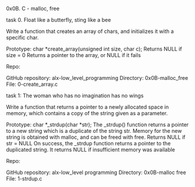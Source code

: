 0x0B. C - malloc, free


task 0. Float like a butterfly, sting like a bee

Write a function that creates an array of chars, and initializes it with a specific char.

Prototype: char *create_array(unsigned int size, char c);
Returns NULL if size = 0
Returns a pointer to the array, or NULL if it fails

Repo:

GitHub repository: alx-low_level_programming
Directory: 0x0B-malloc_free
File: 0-create_array.c


task 1: The woman who has no imagination has no wings

Write a function that returns a pointer to a newly allocated space in memory, 
which contains a copy of the string given as a parameter.

Prototype: char *_strdup(char *str);
The _strdup() function returns a pointer to a new string which is a duplicate of the string str. 
Memory for the new string is obtained with malloc, and can be freed with free.
Returns NULL if str = NULL
On success, the _strdup function returns a pointer to the duplicated string. 
It returns NULL if insufficient memory was available

Repo:

GitHub repository: alx-low_level programming
Directory: 0x0B-malloc free
File: 1-strdup.c


